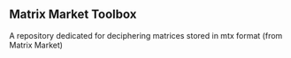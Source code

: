 ## Matrix Market Toolbox ##
A repository dedicated for deciphering matrices stored in mtx format (from Matrix Market)
